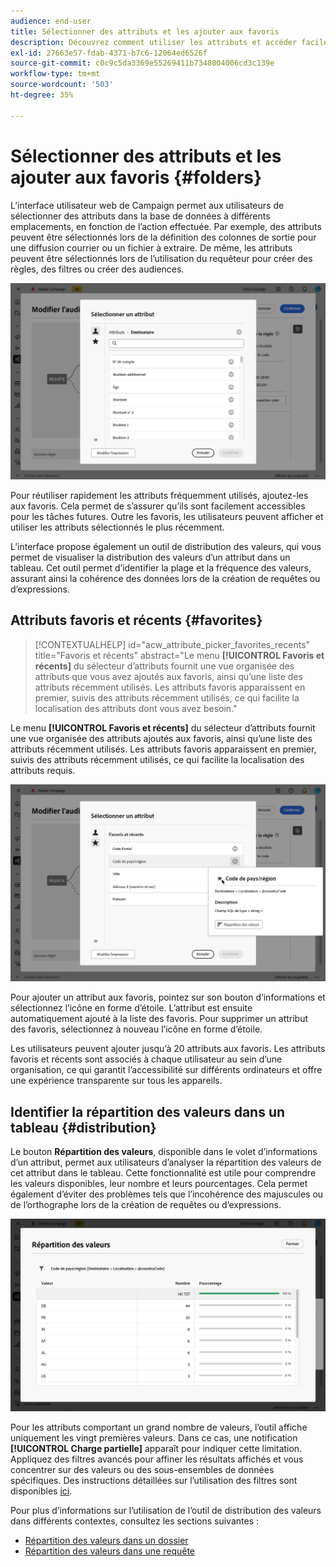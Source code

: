 ```yaml
---
audience: end-user
title: Sélectionner des attributs et les ajouter aux favoris
description: Découvrez comment utiliser les attributs et accéder facilement aux attributs favoris et récemment utilisés.
exl-id: 27663e57-fdab-4371-b7c6-12064ed6526f
source-git-commit: c0c9c5da3369e55269411b7348004006cd3c139e
workflow-type: tm+mt
source-wordcount: '503'
ht-degree: 35%

---
```


# Sélectionner des attributs et les ajouter aux favoris {#folders}

L’interface utilisateur web de Campaign permet aux utilisateurs de sélectionner des attributs dans la base de données à différents emplacements, en fonction de l’action effectuée. Par exemple, des attributs peuvent être sélectionnés lors de la définition des colonnes de sortie pour une diffusion courrier ou un fichier à extraire. De même, les attributs peuvent être sélectionnés lors de l’utilisation du requêteur pour créer des règles, des filtres ou créer des audiences.

![Sélectionner des attributs dans l’interface de base de données, en affichant les options d’attribut.](assets/attributes-list.png)

Pour réutiliser rapidement les attributs fréquemment utilisés, ajoutez-les aux favoris. Cela permet de s’assurer qu’ils sont facilement accessibles pour les tâches futures. Outre les favoris, les utilisateurs peuvent afficher et utiliser les attributs sélectionnés le plus récemment.

L’interface propose également un outil de distribution des valeurs, qui vous permet de visualiser la distribution des valeurs d’un attribut dans un tableau. Cet outil permet d’identifier la plage et la fréquence des valeurs, assurant ainsi la cohérence des données lors de la création de requêtes ou d’expressions.

## Attributs favoris et récents {#favorites}

>[!CONTEXTUALHELP]
>id="acw_attribute_picker_favorites_recents"
>title="Favoris et récents"
>abstract="Le menu **[!UICONTROL Favoris et récents]** du sélecteur d’attributs fournit une vue organisée des attributs que vous avez ajoutés aux favoris, ainsi qu’une liste des attributs récemment utilisés. Les attributs favoris apparaissent en premier, suivis des attributs récemment utilisés, ce qui facilite la localisation des attributs dont vous avez besoin."

Le menu **[!UICONTROL Favoris et récents]** du sélecteur d’attributs fournit une vue organisée des attributs ajoutés aux favoris, ainsi qu’une liste des attributs récemment utilisés. Les attributs favoris apparaissent en premier, suivis des attributs récemment utilisés, ce qui facilite la localisation des attributs requis.

![Menu Favoris et attributs récents, affichant les attributs favoris et récemment utilisés.](assets/attributes-favorites.png)

Pour ajouter un attribut aux favoris, pointez sur son bouton d’informations et sélectionnez l’icône en forme d’étoile. L’attribut est ensuite automatiquement ajouté à la liste des favoris. Pour supprimer un attribut des favoris, sélectionnez à nouveau l’icône en forme d’étoile.

Les utilisateurs peuvent ajouter jusqu’à 20 attributs aux favoris. Les attributs favoris et récents sont associés à chaque utilisateur au sein d’une organisation, ce qui garantit l’accessibilité sur différents ordinateurs et offre une expérience transparente sur tous les appareils.

## Identifier la répartition des valeurs dans un tableau {#distribution}

Le bouton **Répartition des valeurs**, disponible dans le volet d’informations d’un attribut, permet aux utilisateurs d’analyser la répartition des valeurs de cet attribut dans le tableau. Cette fonctionnalité est utile pour comprendre les valeurs disponibles, leur nombre et leurs pourcentages. Cela permet également d’éviter des problèmes tels que l’incohérence des majuscules ou de l’orthographe lors de la création de requêtes ou d’expressions.

![Interface de l’outil Répartition des valeurs, affichant les nombres et les pourcentages des valeurs d’attribut.](assets/attributes-distribution-values.png)

Pour les attributs comportant un grand nombre de valeurs, l’outil affiche uniquement les vingt premières valeurs. Dans ce cas, une notification **[!UICONTROL Charge partielle]** apparaît pour indiquer cette limitation. Appliquez des filtres avancés pour affiner les résultats affichés et vous concentrer sur des valeurs ou des sous-ensembles de données spécifiques. Des instructions détaillées sur l’utilisation des filtres sont disponibles [ici](../get-started/work-with-folders.md#filter-the-values).

Pour plus d’informations sur l’utilisation de l’outil de distribution des valeurs dans différents contextes, consultez les sections suivantes :

* [Répartition des valeurs dans un dossier](../get-started/work-with-folders.md##distribution-values-folder)
* [Répartition des valeurs dans une requête](../query/build-query.md#distribution-values-query)